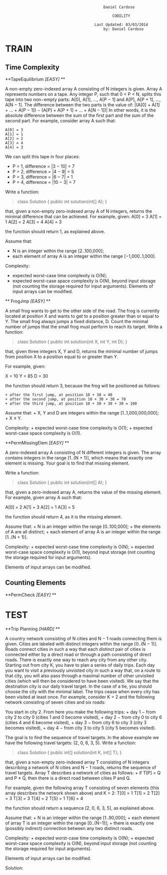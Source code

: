 	
	
												Daniel Cardoso
							
													CODILITY
							
											Last Updated: 03/03/2014
												by: Daniel Cardoso
												
TRAIN
=====
Time Complexity
---------------

**TapeEquilibrium *[EASY]* **

A non-empty zero-indexed array A consisting of N integers is given. Array A represents numbers on a tape.
Any integer P, such that 0 < P < N, splits this tape into two non−empty parts: A[0], A[1], ..., A[P − 1] and A[P], A[P + 1], ..., A[N − 1].
The difference between the two parts is the value of: |(A[0] + A[1] + ... + A[P − 1]) − (A[P] + A[P + 1] + ... + A[N − 1])|
In other words, it is the absolute difference between the sum of the first part and the sum of the second part.
For example, consider array A such that:

	A[0] = 3
	A[1] = 1
	A[2] = 2
	A[3] = 4
	A[4] = 3  
	
We can split this tape in four places:

+	P = 1, difference = |3 − 10| = 7 
+	P = 2, difference = |4 − 9| = 5 
+	P = 3, difference = |6 − 7| = 1
+	P = 4, difference = |10 − 3| = 7 

Write a function:

>class Solution {
>	public int solution(int[] A);
>}

that, given a non-empty zero-indexed array A of N integers, returns the minimal difference that can be achieved.
For example, given:
	A[0] = 3
	A[1] = 1
	A[2] = 2
	A[3] = 4
	A[4] = 3
 
the function should return 1, as explained above.

Assume that:
+	N is an integer within the range [2..100,000];
+	each element of array A is an integer within the range [−1,000..1,000].

Complexity:
+	expected worst-case time complexity is O(N);
+	expected worst-case space complexity is O(N), beyond input storage (not counting the storage required for input arguments).
Elements of input arrays can be modified.

** FrogJmp *[EASY]* **

A small frog wants to get to the other side of the road. The frog is currently located at position X and wants to get to a position greater than or equal to Y. The small frog always jumps a fixed distance, D.
Count the minimal number of jumps that the small frog must perform to reach its target.
Write a function:

>class Solution { public int solution(int X, int Y, int D); }

that, given three integers X, Y and D, returns the minimal number of jumps from position X to a position equal to or greater than Y.

For example, given:

  X = 10
  Y = 85
  D = 30
  
the function should return 3, because the frog will be positioned as follows:

	+ after the first jump, at position 10 + 30 = 40
	+ after the second jump, at position 10 + 30 + 30 = 70
	+ after the third jump, at position 10 + 30 + 30 + 30 = 100
	
Assume that:
	+ X, Y and D are integers within the range [1..1,000,000,000];
	+ X ≤ Y.
	
Complexity:
	+ expected worst-case time complexity is O(1);
	+ expected worst-case space complexity is O(1).

**PermMissingElem *[EASY]* **

A zero-indexed array A consisting of N different integers is given. The array contains integers in the range [1..(N + 1)], which means that exactly one element is missing.
Your goal is to find that missing element.

Write a function:

>class Solution { public int solution(int[] A); }

that, given a zero-indexed array A, returns the value of the missing element.
For example, given array A such that:

  A[0] = 2
  A[1] = 3
  A[2] = 1
  A[3] = 5
  
the function should return 4, as it is the missing element.

Assume that:
	+ N is an integer within the range [0..100,000];
	+ the elements of A are all distinct;
	+ each element of array A is an integer within the range [1..(N + 1)].
	
Complexity:
	+ expected worst-case time complexity is O(N);
	+ expected worst-case space complexity is O(1), beyond input storage (not counting the storage required for input arguments).
	
Elements of input arrays can be modified.
	
Counting Elements
-----------------

**PermCheck *[EASY]* **


TEST
====

**Trip Planning *[HARD]* **


A country network consisting of N cities and N − 1 roads connecting them is given. Cities are labeled with distinct integers within the range [0..(N − 1)]. Roads connect cities in such a way that each distinct pair of cities is connected either by a direct road or through a path consisting of direct roads. There is exactly one way to reach any city from any other city.
Starting out from city K, you have to plan a series of daily trips. Each day you want to visit a previously unvisited city in such a way that, on a route to that city, you will also pass through a maximal number of other unvisited cities (which will then be considered to have been visited). We say that the destination city is our daily travel target.
In the case of a tie, you should choose the city with the minimal label. The trips cease when every city has been visited at least once.
For example, consider K = 2 and the following network consisting of seven cities and six roads:
 
You start in city 2. From here you make the following trips:
	+ day 1 − from city 2 to city 0 (cities 1 and 0 become visited),
	+ day 2 − from city 0 to city 6 (cities 4 and 6 become visited),
	+ day 3 − from city 6 to city 3 (city 3 becomes visited),
	+ day 4 − from city 3 to city 5 (city 5 becomes visited).
	
The goal is to find the sequence of travel targets. In the above example we have the following travel targets: (2, 0, 6, 3, 5).
Write a function:

>class Solution { public int[] solution(int K, int[] T); }

that, given a non-empty zero-indexed array T consisting of N integers describing a network of N cities and N − 1 roads, returns the sequence of travel targets.
Array T describes a network of cities as follows:
	+ if T[P] = Q and P ≠ Q, then there is a direct road between cities P and Q.
	
For example, given the following array T consisting of seven elements (this array describes the network shown above) and K = 2:
    T[0] = 1
    T[1] = 2
    T[2] = 3
    T[3] = 3
    T[4] = 2
    T[5] = 1
    T[6] = 4
	
the function should return a sequence [2, 0, 6, 3, 5], as explained above.

Assume that:
	+ N is an integer within the range [1..90,000];
	+ each element of array T is an integer within the range [0..(N−1)];
	+ there is exactly one (possibly indirect) connection between any two distinct roads.
	
Complexity:
	+ expected worst-case time complexity is O(N);
	+ expected worst-case space complexity is O(N), beyond input storage (not counting the storage required for input arguments).
	
Elements of input arrays can be modified.

Solution:

